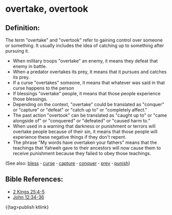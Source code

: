# overtake, overtook #

## Definition: ##

The term "overtake" and "overtook" refer to gaining control over someone or something. It usually includes the idea of catching up to something after pursuing it.

* When military troops "overtake" an enemy, it means they defeat that enemy in battle.
* When a predator overtakes its prey, it means that it pursues and catches its prey.
* If a curse "overtakes" someone, it means that whatever was said in that curse happens to the person
* If blessings "overtake" people, it means that those people experience those blessings. 
* Depending on the context, "overtake" could be translated as "conquer" or "capture" or "defeat" or "catch up to" or "completely affect."
* The past action "overtook" can be translated as "caught up to" or "came alongside of" or "conquered" or "defeated" or "caused harm to."
* When used in a warning that darkness or punishment or terrors will overtake people because of their sin, it means that those people will experience these negative things if they don't repent.
* The phrase "My words have overtaken your fathers" means that the teachings that Yahweh gave to their ancestors will now cause them to receive punishment because they failed to obey those teachings.

(See also: [bless](../kt/bless.md) **·** [curse](../kt/curse.md) **·** [capture](../other/capture.md) **·** [conquer](../other/conquer.md) **·** [prey](../other/prey.md) **·** [punish](../other/punish.md))

## Bible References: ##

* [2 Kings 25:4-5](https://door43.org/en/bible/notes/2ki/25/04)
* [John 12:34-36](https://door43.org/en/bible/notes/jhn/12/34)

{{tag>publish ktlink}
